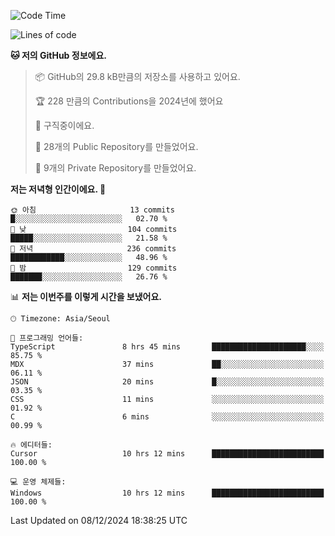   <!--START_SECTION:waka-->
![Code Time](http://img.shields.io/badge/Code%20Time-953%20hrs%2031%20mins-blue)

![Lines of code](https://img.shields.io/badge/%EC%A0%80%EB%8A%94%20%EC%97%AC%ED%83%9C%EA%B9%8C%EC%A7%80%20-758.3%20thousand%20%EC%A4%84%EC%9D%98%20%EC%BD%94%EB%93%9C%EB%A5%BC%20%EC%9E%91%EC%84%B1%ED%96%88%EC%96%B4%EC%9A%94.-blue)

**🐱 저의 GitHub 정보에요.** 

> 📦 GitHub의 29.8 kB만큼의 저장소를 사용하고 있어요. 
 > 
> 🏆 228 만큼의 Contributions을 2024년에 했어요
 > 
> 💼 구직중이에요.
 > 
> 📜 28개의 Public Repository를 만들었어요. 
 > 
> 🔑 9개의 Private Repository를 만들었어요. 
 > 
**저는 저녁형 인간이에요. 🦉** 

```text
🌞 아침                     13 commits          █░░░░░░░░░░░░░░░░░░░░░░░░   02.70 % 
🌆 낮　                     104 commits         █████░░░░░░░░░░░░░░░░░░░░   21.58 % 
🌃 저녁                     236 commits         ████████████░░░░░░░░░░░░░   48.96 % 
🌙 밤　                     129 commits         ███████░░░░░░░░░░░░░░░░░░   26.76 % 
```


📊 **저는 이번주를 이렇게 시간을 보냈어요.** 

```text
🕑︎ Timezone: Asia/Seoul

💬 프로그래밍 언어들: 
TypeScript               8 hrs 45 mins       █████████████████████░░░░   85.75 % 
MDX                      37 mins             ██░░░░░░░░░░░░░░░░░░░░░░░   06.11 % 
JSON                     20 mins             █░░░░░░░░░░░░░░░░░░░░░░░░   03.35 % 
CSS                      11 mins             ░░░░░░░░░░░░░░░░░░░░░░░░░   01.92 % 
C                        6 mins              ░░░░░░░░░░░░░░░░░░░░░░░░░   00.99 % 

🔥 에디터들: 
Cursor                   10 hrs 12 mins      █████████████████████████   100.00 % 

💻 운영 체제들: 
Windows                  10 hrs 12 mins      █████████████████████████   100.00 % 
```


 Last Updated on 08/12/2024 18:38:25 UTC
<!--END_SECTION:waka-->
